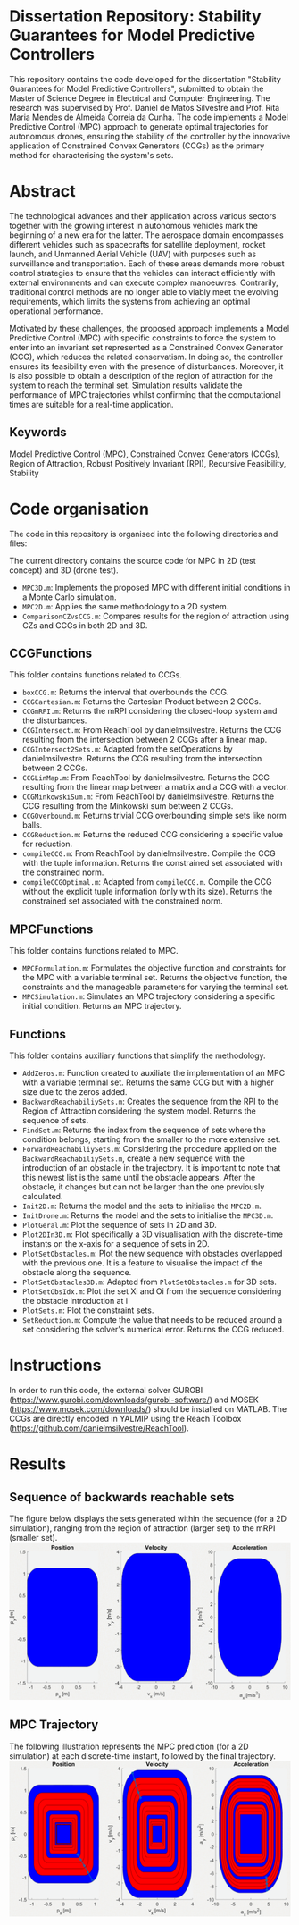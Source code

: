 #  Dissertation Repository: Stability Guarantees for Model Predictive Controllers 
This repository contains the code developed for the dissertation "Stability Guarantees for Model Predictive Controllers", submitted to obtain the Master of Science Degree in Electrical and Computer Engineering.
The research was supervised by Prof. Daniel de Matos Silvestre and Prof. Rita Maria Mendes de Almeida Correia da Cunha.
The code implements a Model Predictive Control (MPC) approach to generate optimal trajectories for autonomous drones, ensuring the stability of the controller by the innovative application of Constrained Convex Generators (CCGs) as the primary method for characterising the system's sets. 

# Abstract
The technological advances and their application across various sectors together with the growing interest in autonomous vehicles mark the beginning of a new era for the latter.
The aerospace domain encompasses different vehicles such as spacecrafts for satellite deployment, rocket launch, and Unmanned Aerial Vehicle (UAV) with purposes such as surveillance and transportation.
Each of these areas demands more robust control strategies to ensure that the vehicles can interact efficiently with external environments and can execute complex manoeuvres.
Contrarily, traditional control methods are no longer able to viably meet the evolving requirements, which limits the systems from achieving an optimal operational performance.

Motivated by these challenges, the proposed approach implements a Model Predictive Control (MPC) with specific constraints to force the system to enter into an invariant set represented as a Constrained Convex Generator (CCG), which reduces the related conservatism.
In doing so, the controller ensures its feasibility even with the presence of disturbances. 
Moreover, it is also possible to obtain a description of the region of attraction for the system to reach the terminal set. 
Simulation results validate the performance of MPC trajectories whilst confirming that the computational times are suitable for a real-time application.

## Keywords 
Model Predictive Control (MPC), Constrained Convex Generators (CCGs), Region of Attraction, Robust Positively Invariant (RPI), Recursive Feasibility, Stability

# Code organisation
The code in this repository is organised into the following directories and files:

The current directory contains the source code for MPC in 2D (test concept) and 3D (drone test).
  - `MPC3D.m`: Implements the proposed MPC with different initial conditions in a Monte Carlo simulation.
  - `MPC2D.m`: Applies the same methodology to a 2D system.
  - `ComparisonCZvsCCG.m`: Compares results for the region of attraction using  CZs and CCGs in both 2D and 3D.

  ## CCGFunctions
  This folder contains functions related to CCGs.
   - `boxCCG.m`: Returns the interval that overbounds the CCG.
   - `CCGCartesian.m`: Returns the Cartesian Product between 2 CCGs.
   - `CCGmRPI.m`: Returns the mRPI considering the closed-loop system and the disturbances.
   - `CCGIntersect.m`: From ReachTool by danielmsilvestre. Returns the CCG resulting from the intersection between 2 CCGs after a linear map.
   - `CCGIntersect2Sets.m`: Adapted from the setOperations by danielmsilvestre. Returns the CCG resulting from the intersection between 2 CCGs.
   - `CCGLinMap.m`: From ReachTool by danielmsilvestre. Returns the CCG resulting from the linear map between a matrix and a CCG with a vector.
   - `CCGMinkowskiSum.m`: From ReachTool by danielmsilvestre. Returns the CCG resulting from the Minkowski sum between 2 CCGs.
   - `CCGOverbound.m`: Returns trivial CCG overbounding simple sets like norm balls.
   - `CCGReduction.m`: Returns the reduced CCG considering a specific value for reduction.
   - `compileCCG.m`: From ReachTool by danielmsilvestre. Compile the CCG with the tuple information. Returns the constrained set associated with the constrained norm.
   - `compileCCGOptimal.m`: Adapted from `compileCCG.m`. Compile the CCG without the explicit tuple information (only with its size). Returns the constrained set associated with the constrained norm.

   ## MPCFunctions
   This folder contains functions related to MPC.
   - `MPCFormulation.m`: Formulates the objective function and constraints for the MPC with a variable terminal set. Returns the objective function, the constraints and the manageable parameters for varying the terminal set.
   - `MPCSimulation.m`: Simulates an MPC trajectory considering a specific initial condition. Returns an MPC trajectory.

  ## Functions
  This folder contains auxiliary functions that simplify the methodology.
   - `AddZeros.m`: Function created to auxiliate the implementation of an MPC with a variable terminal set. Returns the same CCG but with a higher size due to the zeros added.
   - `BackwardReachabiliySets.m`: Creates the sequence from the RPI to the Region of Attraction considering the system model. Returns the sequence of sets.
   - `FindSet.m`: Returns the index from the sequence of sets where the condition belongs, starting from the smaller to the more extensive set.
   - `ForwardReachabiliySets.m`: Considering the procedure applied on the `BackwardReachabiliySets.m`, create a new sequence with the introduction of an obstacle in the trajectory. It is important to note that this newest list is the same until the obstacle appears. After the obstacle, it changes but can not be larger than the one previously calculated.
   - `Init2D.m`: Returns the model and the sets to initialise the `MPC2D.m`.
   - `InitDrone.m`: Returns the model and the sets to initialise the `MPC3D.m`.
   - `PlotGeral.m`: Plot the sequence of sets in 2D and 3D.
   - `Plot2DIn3D.m`: Plot specifically a 3D visualisation with the discrete-time instants on the x-axis for a sequence of sets in 2D.
   - `PlotSetObstacles.m`: Plot the new sequence with obstacles overlapped with the previous one. It is a feature to visualise the impact of the obstacle along the sequence.
   - `PlotSetObstacles3D.m`: Adapted from `PlotSetObstacles.m` for 3D sets.
   - `PlotSetObsIdx.m`: Plot the set Xi and Oi from the sequence considering the obstacle introduction at i
   - `PlotSets.m`: Plot the constraint sets.
   - `SetReduction.m`: Compute the value that needs to be reduced around a set considering the solver's numerical error. Returns the CCG reduced.

# Instructions
In order to run this code, the external solver GUROBI (https://www.gurobi.com/downloads/gurobi-software/) and MOSEK (https://www.mosek.com/downloads/) should be installed on MATLAB.
The CCGs are directly encoded in YALMIP using the Reach Toolbox (https://github.com/danielmsilvestre/ReachTool).

# Results

## Sequence of backwards reachable sets
The figure below displays the sets generated within the sequence (for a 2D simulation), ranging from the region of attraction (larger set) to the mRPI (smaller set).
![](Outputs/sets.gif)

## MPC Trajectory
The following illustration represents the MPC prediction (for a 2D simulation) at each discrete-time instant, followed by the final trajectory.
![](Outputs/mpc_trajectory.gif)